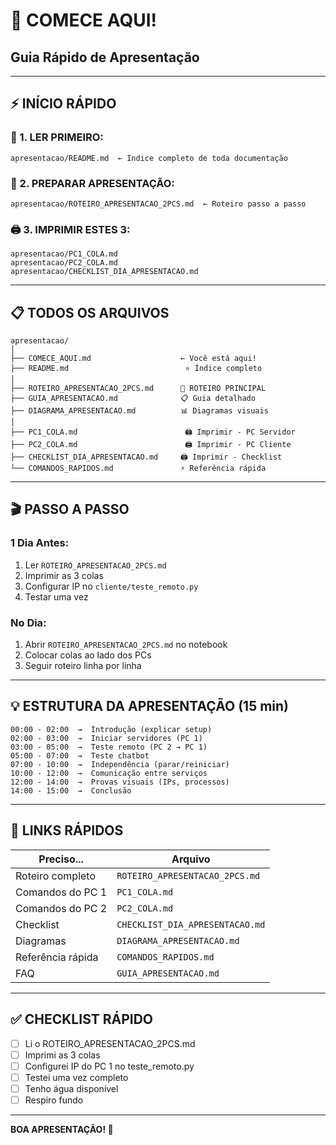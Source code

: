 # 🚀 COMECE AQUI!
## Guia Rápido de Apresentação

---

## ⚡ **INÍCIO RÁPIDO**

### **📖 1. LER PRIMEIRO:**
```
apresentacao/README.md  ← Índice completo de toda documentação
```

### **🎯 2. PREPARAR APRESENTAÇÃO:**
```
apresentacao/ROTEIRO_APRESENTACAO_2PCS.md  ← Roteiro passo a passo
```

### **🖨️ 3. IMPRIMIR ESTES 3:**
```
apresentacao/PC1_COLA.md
apresentacao/PC2_COLA.md  
apresentacao/CHECKLIST_DIA_APRESENTACAO.md
```

---

## 📋 **TODOS OS ARQUIVOS**

```
apresentacao/
│
├── COMECE_AQUI.md                    ← Você está aqui!
├── README.md                          ⭐ Índice completo
│
├── ROTEIRO_APRESENTACAO_2PCS.md      🎯 ROTEIRO PRINCIPAL
├── GUIA_APRESENTACAO.md              📋 Guia detalhado
├── DIAGRAMA_APRESENTACAO.md          📊 Diagramas visuais
│
├── PC1_COLA.md                        🖨️ Imprimir - PC Servidor
├── PC2_COLA.md                        🖨️ Imprimir - PC Cliente
├── CHECKLIST_DIA_APRESENTACAO.md     🖨️ Imprimir - Checklist
└── COMANDOS_RAPIDOS.md               ⚡ Referência rápida
```

---

## 🎬 **PASSO A PASSO**

### **1 Dia Antes:**
1. Ler `ROTEIRO_APRESENTACAO_2PCS.md`
2. Imprimir as 3 colas
3. Configurar IP no `cliente/teste_remoto.py`
4. Testar uma vez

### **No Dia:**
1. Abrir `ROTEIRO_APRESENTACAO_2PCS.md` no notebook
2. Colocar colas ao lado dos PCs
3. Seguir roteiro linha por linha

---

## 💡 **ESTRUTURA DA APRESENTAÇÃO (15 min)**

```
00:00 - 02:00  →  Introdução (explicar setup)
02:00 - 03:00  →  Iniciar servidores (PC 1)
03:00 - 05:00  →  Teste remoto (PC 2 → PC 1)
05:00 - 07:00  →  Teste chatbot
07:00 - 10:00  →  Independência (parar/reiniciar)
10:00 - 12:00  →  Comunicação entre serviços
12:00 - 14:00  →  Provas visuais (IPs, processos)
14:00 - 15:00  →  Conclusão
```

---

## 🔗 **LINKS RÁPIDOS**

| Preciso... | Arquivo |
|------------|---------|
| Roteiro completo | `ROTEIRO_APRESENTACAO_2PCS.md` |
| Comandos do PC 1 | `PC1_COLA.md` |
| Comandos do PC 2 | `PC2_COLA.md` |
| Checklist | `CHECKLIST_DIA_APRESENTACAO.md` |
| Diagramas | `DIAGRAMA_APRESENTACAO.md` |
| Referência rápida | `COMANDOS_RAPIDOS.md` |
| FAQ | `GUIA_APRESENTACAO.md` |

---

## ✅ **CHECKLIST RÁPIDO**

- [ ] Li o ROTEIRO_APRESENTACAO_2PCS.md
- [ ] Imprimi as 3 colas
- [ ] Configurei IP do PC 1 no teste_remoto.py
- [ ] Testei uma vez completo
- [ ] Tenho água disponível
- [ ] Respiro fundo

---

**BOA APRESENTAÇÃO! 🎉**
